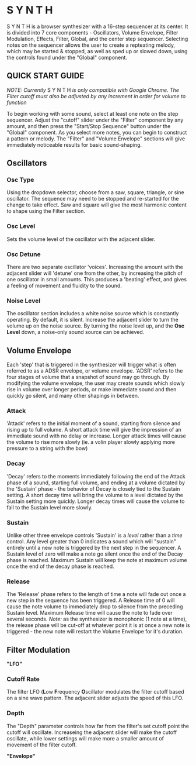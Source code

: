 # S Y N T H
S Y N T H is a browser synthesizer with a 16-step sequencer at its center. It is divided into 7 core components - Oscillators, Volume Envelope, Filter Modulation, Effects, Filter, Global, and the center step sequencer. Selecting notes on the sequencer allows the user to create a repteating melody, which may be started & stopped, as well as sped up or slowed down, using the controls found under the "Global" component.

## QUICK START GUIDE

_NOTE: Currently_ S Y N T H _is only compatible with Google Chrome. The Filter cutoff must also be adjusted by any increment in order for volume to function_

To begin working with some sound, select at least one note on the step sequencer. Adjust the "cutoff" slider under the "Filter" component by any amount, and then press the "Start/Stop Sequence" button under the "Global" component. As you select more notes, you can begin to construct a pattern or melody. The "Filter" and "Volume Envelope" sections will give immediately noticeable results for basic sound-shaping. 

## Oscillators
### Osc Type
Using the dropdown selector, choose from a saw, square, triangle, or sine oscillator. The sequence may need to be stopped and re-started for the change to take effect. Saw and square will give the most harmonic content to shape using the Filter section.

### Osc Level
Sets the volume level of the oscillator with the adjacent slider.

### Osc Detune
There are two separate oscillator 'voices'. Increasing the amount with the adjacent slider will 'detune' one from the other, by increasing the pitch of one oscillator in small amounts. This produces a 'beating' effect, and gives a feeling of movement and fluidity to the sound.

### Noise Level
The oscillator section includes a white noise source which is constantly operating. By default, it is silent. Increase the adjacent slider to turn the volume up on the noise source. By turning the noise level up, and the **Osc Level** down, a noise-only sound source can be achieved.




## Volume Envelope
Each 'step' that is triggered in the synthesizer will trigger what is often referred to as a ADSR envelope, or volume envelope. 'ADSR' refers to the four stages of volume that a snapshot of sound may go through. By modifying the volume envelope, the user may create sounds which slowly rise in volume over longer periods, or make immediate sound and then quickly go silent, and many other shapings in between.

### Attack
'Attack' refers to the initial moment of a sound, starting from silence and rising up to full volume. A short attack time will give the impression of an immediate sound with no delay or increase. Longer attack times will cause the volume to rise more slowly (ie. a volin player slowly applying more pressure to a string with the bow)

### Decay
'Decay' refers to the moments immediately following the end of the Attack phase of a sound, starting full volume, and ending at a volume dictated by the 'Sustain' phase - the behavior of Decay is closely tied to the Sustain setting. A short decay time will bring the volume to a level dictated by the Sustain setting more quickly. Longer decay times will cause the volume to fall to the Sustain level more slowly.

### Sustain
Unlike other three envelope controls 'Sustain' is a _level_ rather than a _time_ control. Any level greater than 0 indicates a sound which will "sustain" entirely until a new note is triggered by the next step in the sequencer. A Sustain level of zero will make a note go silent once the end of the Decay phase is reached. Maximum Sustain will keep the note at maximum volume once the end of the decay phase is reached.

### Release
The 'Release' phase refers to the length of time a note will fade out once a new step in the sequence has been triggered. A Release time of 0 will cause the note volume to immediately drop to silence from the preceding Sustain level. Maximum Release time will cause the note to fade over several seconds. _Note:_ as the synthesizer is monophonic (1 note at a time), the release phase will be cut-off at whatever point it is at once a new note is triggered - the new note will restart the Volume Envelope for it's duration.


## Filter Modulation
__"LFO"__
### Cutoff Rate
The filter LFO (**L**ow **F**requency **O**scillator modulates the filter cutoff based on a sine wave pattern. The adjacent slider adjusts the speed of this LFO.

### Depth
The "Depth" parameter controls how far from the filter's set cutoff point the cutoff will oscillate. Increaseing the adjacent slider will make the cutoff oscillate, while lower settings will make more a smaller amount of movement of the filter cutoff.

__"Envelope"__
